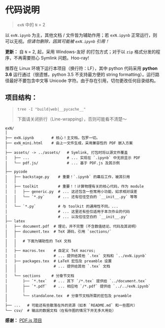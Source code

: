 # 代码说明
> `exN` 中的 `N` = 2

以 `exN.ipynb` 为主，其他文档 / 文件皆为辅助作用；若 `exN.ipynb` 正常运行，则可以无视。*但请勿删除，因其可能被 `exN.ipynb` 引用！*

**更新：** 自 `N` = 2, 起，采用 Windows-友好 的打包方式；对于以 `zip` 格式分发的程序，不再需要担心 Symlink 问题。Hoo-ray!

推荐在 Linux 环境下运行本项目（换行符：LF），其中 python 代码采用 **python 3.6** 运行通过（很遗憾，python 3.5 不支持最方便的 string formatting）。运行路径最好不要包含中文等 Unicode 字符。由于存在引用，切勿更改任何目录结构。

## 项目结构：
> `tree -I "build|web|__pycache__"`
>
> 下面请关闭折行（Line-wrapping），否则可能看不清楚～

    exN/
    │
    ├── exN.ipynb        # 核心！主文档，包罗一切。
    ├── exN_mini.html    # 由上一文件生成，采用兼容性的 PDF 嵌入方案
    │
    ├── assets/ -> ../assets/   # Symlink, 打包时将以源文件覆盖
    │   ├── ...                 # ... 实现在 `.ipynb` 中无损显示 PDF
    │   └── pdf.js/             # ... 基于 PDF.js 及其示例
    │
    ├── pycode
    │   ├── backstage.py    # 重要！`.ipynb` 的幕后工作，被其引用
    │   │
    │   ├── toolkit         # 重要！！计算物理有关的核心代码，作为 module
    │   │   ├── generic.py  # ... 这还包含一些常用小功能，如求相对误差
    │   │   └── `*.py`      # ... 还有往往空白的 `__init__.py` 等等
    │   │
    │   └── `*.py`          # 与 toolkit 的通用性不同，...
    │                       # ... 这里还有些仅适用于本次作业的代码
    │                       # ... 以及往往空白的 `__init__.py`
    ├── latex
    │   ├── document.pdf  # 理论，并不完整（不含数值结论、代码及其说明）
    │   ├── document.tex  # TeX 源码，引用 `sections/`
    │   │
    │   │   # 下面为辅助性的 TeX 文档
    │   │
    │   ├── macros.tex    # 自定义 TeX macros;
    │   │                 # ... 提供给其他 `.tex` 文档和 `../exN.ipynb`
    │   ├── packages.tex  # LaTeX 宏包及 preamble 设置
    │   │                 # ... 提供给其他 `.tex` 文档
    │   │
    │   └── sections     # 分章节文档
    │       ├── `*.tex`   # ... 其下 `/*.tex` 提供给 `../document.tex`
    │       ├── `*.pdf`   # ... 相应地 `/*.pdf` 提供给 `../../exN.ipynb`
    │       │
    │       └── standalone.tex  # 分章节文档所需的宏包及 preamble
    │
    ├── ...   # 可能还有些散落在外的资源（如本 `README.md` 和一些图片）
    └── csv/  # 输出的数据文档（在有作图的情况下并无多大用处）

**感谢：** [PDF.js 项目](https://github.com/mozilla/pdf.js/)
